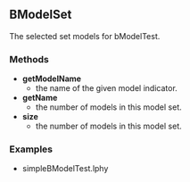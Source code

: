 BModelSet
---------

The selected set models for bModelTest.

### Methods

- **getModelName**
  - the name of the given model indicator.
- **getName**
  - the number of models in this model set.
- **size**
  - the number of models in this model set.
### Examples

- simpleBModelTest.lphy


